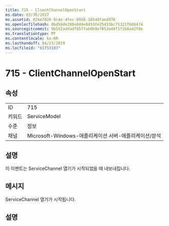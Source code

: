 ```yaml
---
title: 715 - ClientChannelOpenStart
ms.date: 03/30/2017
ms.assetid: 62be7826-9c4e-4fec-b958-185ddfaed976
ms.openlocfilehash: 8bd58de280e640e8453fe25433bc71321f60b474
ms.sourcegitcommit: 9b552addadfb57fab0b9e7852ed4f1f1b8a42f8e
ms.translationtype: MT
ms.contentlocale: ko-KR
ms.lasthandoff: 04/23/2019
ms.locfileid: "61753103"
---
```

# <a name="715---clientchannelopenstart"></a>715 - ClientChannelOpenStart
## <a name="properties"></a>속성  
  
|||  
|-|-|  
|ID|715|  
|키워드|ServiceModel|  
|수준|정보|  
|채널|Microsoft-Windows-애플리케이션 서버-애플리케이션/분석|  
  
## <a name="description"></a>설명  
 이 이벤트는 ServiceChannel 열기가 시작되었을 때 내보내집니다.  
  
## <a name="message"></a>메시지  
 ServiceChannel 열기가 시작됩니다.  
  
## <a name="details"></a>설명
